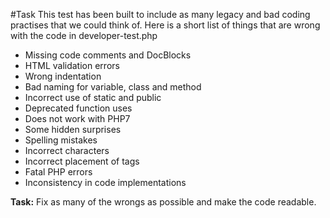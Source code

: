 #Task
This test has been built to include as many legacy and bad coding practises that we could think of.
Here is a short list of things that are wrong with the code in developer-test.php

* Missing code comments and DocBlocks
* HTML validation errors
* Wrong indentation
* Bad naming for variable, class and method
* Incorrect use of static and public
* Deprecated function uses
* Does not work with PHP7
* Some hidden surprises
* Spelling mistakes
* Incorrect characters
* Incorrect placement of tags
* Fatal PHP errors
* Inconsistency in code implementations

**Task:** Fix as many of the wrongs as possible and make the code readable.
